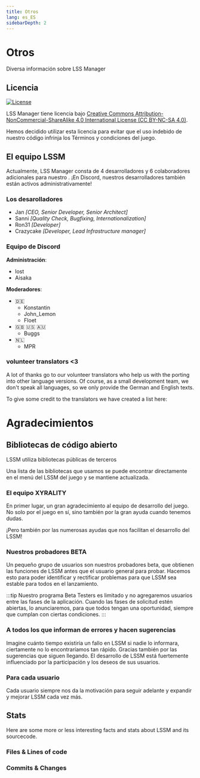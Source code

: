 ```yaml
---
title: Otros
lang: es_ES
sidebarDepth: 2
---
```


# Otros

Diversa información sobre LSS Manager

## Licencia
[![License](https://mirrors.creativecommons.org/presskit/buttons/88x31/svg/by-nc-sa.eu.svg)][license]

LSS Manager tiene licencia bajo [Creative Commons Attribution-NonCommercial-ShareAlike 4.0 International License (CC BY-NC-SA 4.0)][license].

Hemos decidido utilizar esta licencia para evitar que el uso indebido de nuestro código infrinja los Términos y condiciones del juego.

## El equipo LSSM
Actualmente, LSS Manager consta de 4 desarrolladores y 6 colaboradores adicionales para nuestro <discord/>. ¡En Discord, nuestros desarrolladores también están activos administrativamente!

### Los desarolladores

* Jan *[CEO, Senior Developer, Senior Architect]*
* Sanni *[Quality Check, Bugfixing, Internationalization]*
* Ron31 *[Developer]*
* Crazycake *[Developer, Lead Infrastructure manager]*

### Equipo de Discord
**Administración**:

* lost
* Aisaka

**Moderadores**:

* 🇩🇪
    * Konstantin
    * John_Lemon
    * Floet
* 🇬🇧 🇺🇸 🇦🇺
    * Buggs
* 🇳🇱
    * MPR

### volunteer translators <3
A lot of thanks go to our volunteer translators who help us with the porting into other language versions. Of course, as a small development team, we don't speak all languages, so we only provide the German and English texts.

To give some credit to the translators we have created a list here:
<translators/>

# Agradecimientos

## Bibliotecas de código abierto
LSSM utiliza bibliotecas públicas de terceros

Una lista de las bibliotecas que usamos se puede encontrar directamente en el menú del LSSM del juego y se mantiene actualizada.

### El equipo XYRALITY
En primer lugar, un gran agradecimiento al equipo de desarrollo del juego. No solo por el juego en sí, sino también por la gran ayuda cuando tenemos dudas.

¡Pero también por las numerosas ayudas que nos facilitan el desarrollo del LSSM!

### Nuestros probadores BETA
Un pequeño grupo de usuarios son nuestros probadores beta, que obtienen las funciones de LSSM antes que el usuario general para probar. Hacemos esto para poder identificar y rectificar problemas para que LSSM sea estable para todos en el lanzamiento.

:::tip
Nuestro programa Beta Testers es limitado y no agregaremos usuarios entre las fases de la aplicación. Cuando las fases de solicitud estén abiertas, lo anunciaremos, para que todos tengan una oportunidad, siempre que cumplan con ciertas condiciones.
:::

### A todos los que informan de errores y hacen sugerencias
Imagine cuánto tiempo existiría un fallo en LSSM si nadie lo informara, ciertamente no lo encontraríamos tan rápido.
Gracias también por las sugerencias que siguen llegando. El desarrollo de LSSM está fuertemente influenciado por la participación y los deseos de sus usuarios.

### Para cada usuario
Cada usuario siempre nos da la motivación para seguir adelante y expandir y mejorar LSSM cada vez más.

## Stats

Here are some more or less interesting facts and stats about LSSM and its sourcecode.

### Files & Lines of code

<stats-cloc/>

### Commits & Changes

<stats-git/>

[license]: https://creativecommons.org/licenses/by-nc-sa/4.0/deed.en

<!-- ==START_FOOTER== Do NOT edit anything below this line! Any edits will be removed as content is auto generated! -->
[lssm.status]: https://status.lss-manager.de/
[lssm.discord]: https://discord.gg/RcTNjpB
[lssm.userscript]: https://v4.lss-manager.de/lssm-v4.user.js
[lssm.donations]: https://donate.lss-manager.de/
[docs]: https://docs.lss-manager.de/
[docs.apps]: /es_ES/apps.md
[docs.appstore]: /es_ES/appstore.md
[docs.bugs]: /es_ES/bugs.md
[docs.error_report]: /es_ES/error_report.md
[docs.faq]: /es_ES/faq.md
[docs.metadata]: /es_ES/metadata.md
[docs.other]: /es_ES/other.md
[docs.settings]: /es_ES/settings.md
[docs.suggestions]: /es_ES/suggestions.md
[docs.support]: /es_ES/support.md
[games.self]: https://centro-de-mando.es
[tampermonkey]: https://tampermonkey.net/
[github]: https://github.com/LSS-Manager/LSSM-V.4
[github.issues]: https://github.com/LSS-Manager/LSSM-V.4/issues
[github.issues.open]: https://github.com/LSS-Manager/LSSM-V.4/issues?q=is%3Aissue+is%3Aopen+label%3Abug